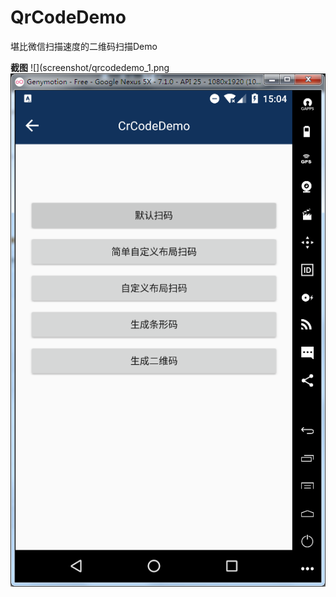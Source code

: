 # QrCodeDemo
堪比微信扫描速度的二维码扫描Demo

**截图**
![](screenshot/qrcodedemo_1.png![](screenshot/qrcodedemo_2.png)
